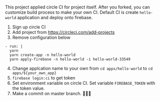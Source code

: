 This project applied circle CI for project itself.
After you forked, you can customize build process to make your own CI.
Default CI is create `hello-world` application and deploy onto firebase.

1. Sign up circle CI
2. Add project from https://circleci.com/add-projects
3. Remove configuration below
```
- run: |
  yarn
  yarn create-app -n hello-world
  yarn apply-firebase -n hello-world -i hello-world-33549
```

4. Change applcation name to your own from `cd apps/hello-world` to `cd apps/${your_own_app}`
5. `firebase login:ci` to get token
6. Set environment variable on circle CI. Set variable `FIREBASE_TOKEN` with the token value.
7. Make a commit on master branch. 🎉🎉🎉
